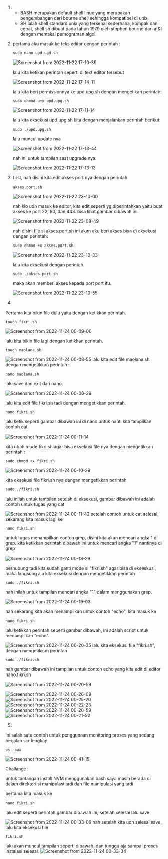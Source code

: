 1. - BASH merupakan default shell linux yang merupakan pengembangan dari bourne shell sehingga kompatibel di unix.
   - SH ialah shell standard unix yang terkenal sederhana, kompak dan cepat, shell sh dibuat pada tahun 1979 oleh stephen bourne dari at&t dengan memakai pemograman algol.
   
   
2. pertama aku masuk ke teks editor dengan perintah :
   
   ```
   sudo nano upd.ugd.sh
   ```
   
   ![Screenshot from 2022-11-22 17-10-39](https://user-images.githubusercontent.com/118157585/203288985-f047b09b-1a9e-4e60-b7e3-cc9b67ccc9c6.png)
   
   lalu kita ketikan perintah seperti di text editor tersebut
   
   ![Screenshot from 2022-11-22 17-14-11](https://user-images.githubusercontent.com/118157585/203288934-c7e8b11c-e1e0-45d5-a0bd-cc3f6f91dfbc.png)

    lalu kita beri permissionnya ke upd.upg.sh dengan mengetikan perintah:
    ```
    sudo chmod u+x upd.upg.sh
    ```
   ![Screenshot from 2022-11-22 17-11-14](https://user-images.githubusercontent.com/118157585/203288981-873e3c7d-feb5-4354-86ef-a87ab570002e.png)

    lalu kita eksekusi upd.upg.sh kita dengan menjalankan perintah berikut:
    ```
    sudo ./upd.upg.sh
    ```
    lalu muncul update nya

   ![Screenshot from 2022-11-22 17-13-44](https://user-images.githubusercontent.com/118157585/203288964-a1da79b0-d2d8-4b1d-86ca-c0d2507805b0.png)

    nah ini untuk tampilan saat upgrade nya.

   ![Screenshot from 2022-11-22 17-13-13](https://user-images.githubusercontent.com/118157585/203288969-c547446a-f64b-4072-9682-78c55d0dabdc.png)
   
3. first, nah disini kita edit akses port nya dengan perintah
   ```
   akses.port.sh
   ```
   ![Screenshot from 2022-11-22 23-10-00](https://user-images.githubusercontent.com/118157585/203364964-74b58748-fb07-49db-af0c-55eb2a700ef9.png)
   
   nah klo udh masuk ke editor, kita edit seperti yg diperintahkan yaitu buat akses ke port 22, 80, dan 443. bisa lihat gambar dibawah ini.
   
   ![Screenshot from 2022-11-22 23-08-49](https://user-images.githubusercontent.com/118157585/203364966-7c22f06f-51c6-4c8a-b05e-13613fbd13d5.png)
   
   nah disini file si akses.port.sh ini akan aku beri akses bisa di eksekusi dengan perintah:
   ```
   sudo chmod +x akses.port.sh
   ```
   
   ![Screenshot from 2022-11-22 23-10-33](https://user-images.githubusercontent.com/118157585/203364958-2de24038-cfc6-4ed2-acf3-9a26ea056bd5.png)
   
   lalu kita eksekusi dengan perintah.
   ```
   sudo ./akses.port.sh
   ```
   maka akan memberi akses kepada port port itu.
   
   ![Screenshot from 2022-11-22 23-10-55](https://user-images.githubusercontent.com/118157585/203364949-ecc03902-e607-4e0d-afc3-7a20ea0ca2f6.png)
4.
Pertama kita bikin file dulu yaitu dengan ketikkan perintah.
```
touch fikri.sh
```
![Screenshot from 2022-11-24 00-09-06](https://user-images.githubusercontent.com/118157585/203612872-a512219e-1b2c-4a28-aeb1-548ed9c4c604.png)

lalu kita bikin file lagi dengan ketikkan perintah.
```
touch maolana.sh
```
![Screenshot from 2022-11-24 00-08-55](https://user-images.githubusercontent.com/118157585/203612874-b627c02b-6256-4a42-96e5-7a943d33de7f.png)
lalu kita edit file maolana.sh dengan mengetikkan perintah :
```
nano maolana.sh
```
lalu save dan exit dari nano.

![Screenshot from 2022-11-24 00-06-39](https://user-images.githubusercontent.com/118157585/203612801-853ec770-efc5-407c-9e31-bed8b63037d3.png)

lalu kita edit file fikri.sh tadi dengan mengetikkan perintah.
```
nano fikri.sh
```
lalu ketik seperti gambar dibawah ini di nano untuk nanti kita tampilkan contoh cat.

![Screenshot from 2022-11-24 00-11-14](https://user-images.githubusercontent.com/118157585/203612821-f88a43f0-bf6f-4cce-a93e-4cf458c7f624.png)

kita ubah mode fikri.sh agar bisa eksekusi file nya dengan mengetikkan perintah :
```
sudo chmod +x fikri.sh
```
![Screenshot from 2022-11-24 00-10-29](https://user-images.githubusercontent.com/118157585/203612829-a7c95e0c-f07f-4e21-8e3d-b746d8be418a.png)

kita eksekusi file fikri.sh nya dengan mengetikkan perintah
```
sudo ./fikri.sh
```
lalu inilah untuk tampilan setelah di eksekusi, gambar dibawah ini adalah contoh untuk tugas yang cat

![Screenshot from 2022-11-24 00-11-42](https://user-images.githubusercontent.com/118157585/203612868-1ced7c3a-5cf6-4dd8-8e88-c15483a99ca2.png)
setelah contoh untuk cat selesai, sekarang kita masuk lagi ke 
```
nano fikri.sh
```
untuk tugas menampilkan contoh grep, disini kita akan mencari angka 1 di grep. kita ketikkan perintah dibawah ini untuk mencari angka "1" nantinya di grep

![Screenshot from 2022-11-24 00-18-29](https://user-images.githubusercontent.com/118157585/203612859-c95385cf-bd78-422a-a66a-94c9875a172d.png)

berhubung tadi kita sudah ganti mode si "fikri.sh" agar bisa di ekseskusi, maka langsung aja kita eksekusi dengan mengetikkan perintah 
```
sudo ./fikri.sh
```
nah inilah untuk tampilan mencari angka "1" dalam menggunakan grep.

![Screenshot from 2022-11-24 00-19-03](https://user-images.githubusercontent.com/118157585/203612865-8aabf2df-958d-40f7-9a68-055f704d6db7.png)

nah sekarang kita akan menampilkan untuk contoh "echo", kita masuk ke 
```
nano fikri.sh
```
lalu ketikkan perintah seperti gambar dibawah, ini adalah script untuk menampilkan "echo".

![Screenshot from 2022-11-24 00-20-35](https://user-images.githubusercontent.com/118157585/203612844-8e014eb7-3735-4bac-9a7b-3e34bb54c15e.png)
lalu kita eksekusi file "fikri.sh", dengan mengetikkan perintah
```
sudo ./fikri.sh
```
nah gambar dibawah ini tampilan untuk contoh echo yang kita edit di editor nano.fikri.sh

![Screenshot from 2022-11-24 00-20-59](https://user-images.githubusercontent.com/118157585/203612848-2ee31046-b317-445a-a898-b5191a2e469f.png)

![Screenshot from 2022-11-24 00-26-09](https://user-images.githubusercontent.com/118157585/203612831-e98dc0ee-db0e-4bb2-be82-c8bf1206fd82.png)
![Screenshot from 2022-11-24 00-25-20](https://user-images.githubusercontent.com/118157585/203612834-da7fb7c1-37d6-483e-b3b0-d17a43b150a5.png)
![Screenshot from 2022-11-24 00-22-23](https://user-images.githubusercontent.com/118157585/203612840-156cd23a-468a-4a6a-b099-3e427f570997.png)
![Screenshot from 2022-11-24 00-20-59](https://user-images.githubusercontent.com/118157585/203612848-2ee31046-b317-445a-a898-b5191a2e469f.png)
![Screenshot from 2022-11-24 00-21-52](https://user-images.githubusercontent.com/118157585/203612851-94f6c1f3-8beb-4cb2-8739-f42769c60a7b.png)


5.
ini salah satu contoh untuk penggunaan monitoring proses yang sedang berjalan scr lengkap
```
ps -aux
```
![Screenshot from 2022-11-24 00-41-15](https://user-images.githubusercontent.com/118157585/203613667-ad4c631b-9266-4b51-8706-b2808a04c192.png)




Challange :


untuk tantangan install NVM menggunakan bash saya masih berada di dalam direktori si manipulasi tadi dan file manipulasi yang tadi

pertama kita masuk ke 
```
nano fikri.sh
```
lalu edit seperti perintah gambar dibawah ini, setelah selesai lalu save

![Screenshot from 2022-11-24 00-33-09](https://user-images.githubusercontent.com/118157585/203612879-40941dfe-ea7a-407d-9713-1aa41f470fd4.png)
nah setelah kita udh selesai save, lalu kita eksekusi file 
```
fikri.sh
```

lalu akan muncul tampilan seperti dibawah, dan tunggu aja sampai proses instalasi selesai.
![Screenshot from 2022-11-24 00-33-34](https://user-images.githubusercontent.com/118157585/203614335-ee6eeb17-19db-4d80-85b3-f987d79ae318.png)

